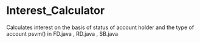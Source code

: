 # Interest_Calculator
Calculates interest on the basis of status of account holder and the type of account psvm() in FD.java , RD.java , SB.java
